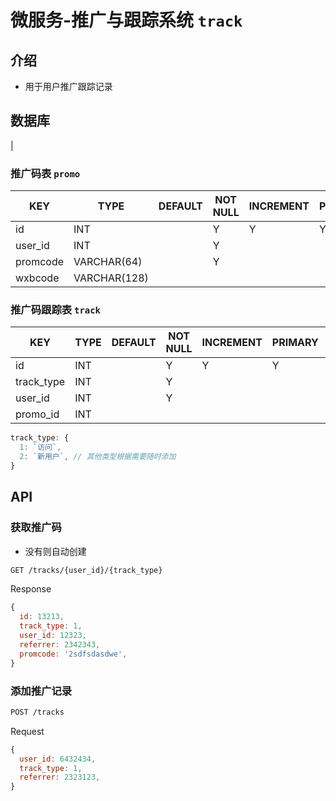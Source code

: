 # 微服务-推广与跟踪系统 `track`

## 介绍

- 用于用户推广跟踪记录

## 数据库

<!-- ### 推广码表 `track`

| KEY        | TYPE        | DEFAULT | NOT NULL | INCREMENT | PRIMARY | FOREIGN | REMARK |     |
|------------|-------------|---------|----------|-----------|---------|---------|--------|-----|
| id         | INT         |         | Y        | Y         | Y       |         |        |     |
| track_type | INT         |         | Y        |           |         |         |        |     |
| user_id    | INT         |         | Y        |           |         | Y       |        |     |
| referrer   | INT         |         |          |           |         | Y       |        |     |
| promcode   | VARCHAR(64) |         | Y        |           |         |         |        | --> |

### 推广码表 `promo`

| KEY      | TYPE         | DEFAULT | NOT NULL | INCREMENT | PRIMARY | FOREIGN | REMARK |
|----------|--------------|---------|----------|-----------|---------|---------|--------|
| id       | INT          |         | Y        | Y         | Y       |         |        |
| user_id  | INT          |         | Y        |           |         | Y       |        |
| promcode | VARCHAR(64)  |         | Y        |           |         |         |        |
| wxbcode  | VARCHAR(128) |         |          |           |         |         |        |

### 推广码跟踪表 `track`

| KEY        | TYPE        | DEFAULT | NOT NULL | INCREMENT | PRIMARY | FOREIGN | REMARK |
|------------|-------------|---------|----------|-----------|---------|---------|--------|
| id         | INT         |         | Y        | Y         | Y       |         |        |
| track_type | INT         |         | Y        |           |         |         |        |
| user_id    | INT         |         | Y        |           |         | Y       |        |
| promo_id   | INT         |         |          |           |         | Y       |        |

```js
track_type: {
  1: `访问`,
  2: `新用户`, // 其他类型根据需要随时添加
}
```

## API

### 获取推广码

- 没有则自动创建

```sh
GET /tracks/{user_id}/{track_type}
```

Response

```js
{
  id: 13213,
  track_type: 1,
  user_id: 12323,
  referrer: 2342343,
  promcode: '2sdfsdasdwe',
}
```

### 添加推广记录

```sh
POST /tracks
```

Request

```js
{
  user_id: 6432434,
  track_type: 1,
  referrer: 2323123,
}
```
